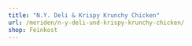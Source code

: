 ```yaml
---
title: "N.Y. Deli & Krispy Krunchy Chicken"
url: /meriden/n-y-deli-und-krispy-krunchy-chicken/
shop: Feinkost
---
```


